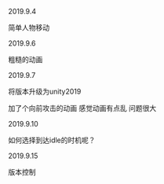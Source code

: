 2019.9.4

简单人物移动

2019.9.6

粗糙的动画

2019.9.7

将版本升级为unity2019

加了个向前攻击的动画  感觉动画有点乱  问题很大



2019.9.10

如何选择到达idle的时机呢？



2019.9.15

版本控制